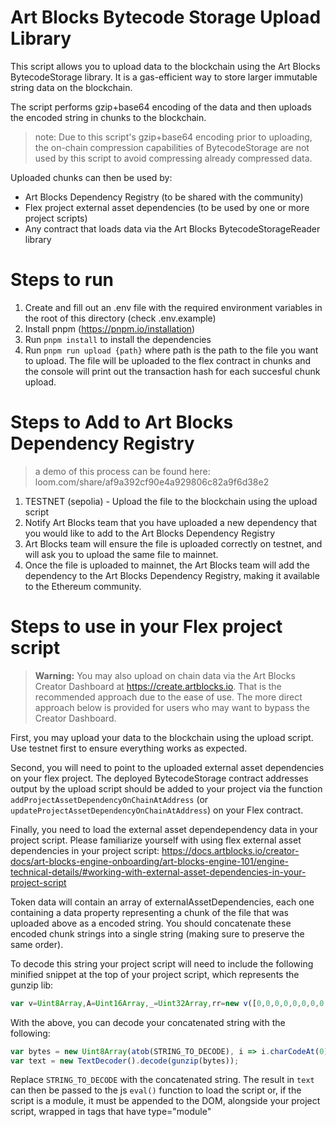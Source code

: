 # Art Blocks Bytecode Storage Upload Library

This script allows you to upload data to the blockchain using the Art Blocks BytecodeStorage library. It is a gas-efficient way to store larger immutable string data on the blockchain.

The script performs gzip+base64 encoding of the data and then uploads the encoded string in chunks to the blockchain.

> note: Due to this script's gzip+base64 encoding prior to uploading, the on-chain compression capabilities of BytecodeStorage are not used by this script to avoid compressing already compressed data.

Uploaded chunks can then be used by:

- Art Blocks Dependency Registry (to be shared with the community)
- Flex project external asset dependencies (to be used by one or more project scripts)
- Any contract that loads data via the Art Blocks BytecodeStorageReader library

# Steps to run

1. Create and fill out an .env file with the required environment variables in the root of this directory (check .env.example)
2. Install pnpm (https://pnpm.io/installation)
3. Run `pnpm install` to install the dependencies
4. Run `pnpm run upload {path}` where path is the path to the file you want to upload. The file will be uploaded to the flex contract in chunks and the console will print out the transaction hash for each succesful chunk upload.

# Steps to Add to Art Blocks Dependency Registry

>a demo of this process can be found here: loom.com/share/af9a392cf90e4a929806c82a9f6d38e2

1. TESTNET (sepolia) - Upload the file to the blockchain using the upload script
2. Notify Art Blocks team that you have uploaded a new dependency that you would like to add to the Art Blocks Dependency Registry
3. Art Blocks team will ensure the file is uploaded correctly on testnet, and will ask you to upload the same file to mainnet.
4. Once the file is uploaded to mainnet, the Art Blocks team will add the dependency to the Art Blocks Dependency Registry, making it available to the Ethereum community.


# Steps to use in your Flex project script

>**Warning:** You may also upload on chain data via the Art Blocks Creator Dashboard at https://create.artblocks.io. That is the recommended approach due to the ease of use. The more direct approach below is provided for users who may want to bypass the Creator Dashboard.

First, you may upload your data to the blockchain using the upload script. Use testnet first to ensure everything works as expected.

Second, you will need to point to the uploaded external asset dependencies on your flex project. The deployed BytecodeStorage contract addresses output by the upload script should be added to your project via the function `addProjectAssetDependencyOnChainAtAddress` (or `updateProjectAssetDependencyOnChainAtAddress`) on your Flex contract.

Finally, you need to load the external asset dependependency data in your project script. Please familiarize yourself with using flex external asset dependencies in your project script:
https://docs.artblocks.io/creator-docs/art-blocks-engine-onboarding/art-blocks-engine-101/engine-technical-details/#working-with-external-asset-dependencies-in-your-project-script

Token data will contain an array of externalAssetDependencies, each one containing a data property representing a chunk of the file that was uploaded above as a encoded string. You should concatenate these encoded chunk strings into a single string (making sure to preserve the same order). 

To decode this string your project script will need to include the following minified snippet at the top of your project script, which represents the gunzip lib:

```js
var v=Uint8Array,A=Uint16Array,_=Uint32Array,rr=new v([0,0,0,0,0,0,0,0,1,1,1,1,2,2,2,2,3,3,3,3,4,4,4,4,5,5,5,5,0,0,0,0]),nr=new v([0,0,0,0,1,1,2,2,3,3,4,4,5,5,6,6,7,7,8,8,9,9,10,10,11,11,12,12,13,13,0,0]),lr=new v([16,17,18,0,8,7,9,6,10,5,11,4,12,3,13,2,14,1,15]),tr=function(r,n){for(var t=new A(31),e=0;e<31;++e)t[e]=n+=1<<r[e-1];for(var a=new _(t[30]),e=1;e<30;++e)for(var u=t[e];u<t[e+1];++u)a[u]=u-t[e]<<5|e;return[t,a]},er=tr(rr,2),ir=er[0],cr=er[1];ir[28]=258,cr[258]=28;var ar=tr(nr,0),pr=ar[0],Ur=ar[1],q=new A(32768);for(o=0;o<32768;++o)m=(o&43690)>>>1|(o&21845)<<1,m=(m&52428)>>>2|(m&13107)<<2,m=(m&61680)>>>4|(m&3855)<<4,q[o]=((m&65280)>>>8|(m&255)<<8)>>>1;var m,o,D=function(r,n,t){for(var e=r.length,a=0,u=new A(n);a<e;++a)r[a]&&++u[r[a]-1];var g=new A(n);for(a=0;a<n;++a)g[a]=g[a-1]+u[a-1]<<1;var s;if(t){s=new A(1<<n);var i=15-n;for(a=0;a<e;++a)if(r[a])for(var f=a<<4|r[a],h=n-r[a],l=g[r[a]-1]++<<h,w=l|(1<<h)-1;l<=w;++l)s[q[l]>>>i]=f}else for(s=new A(e),a=0;a<e;++a)r[a]&&(s[a]=q[g[r[a]-1]++]>>>15-r[a]);return s},E=new v(288);for(o=0;o<144;++o)E[o]=8;var o;for(o=144;o<256;++o)E[o]=9;var o;for(o=256;o<280;++o)E[o]=7;var o;for(o=280;o<288;++o)E[o]=8;var o,or=new v(32);for(o=0;o<32;++o)or[o]=5;var o;var gr=D(E,9,1);var yr=D(or,5,1),R=function(r){for(var n=r[0],t=1;t<r.length;++t)r[t]>n&&(n=r[t]);return n},p=function(r,n,t){var e=n/8|0;return(r[e]|r[e+1]<<8)>>(n&7)&t},$=function(r,n){var t=n/8|0;return(r[t]|r[t+1]<<8|r[t+2]<<16)>>(n&7)},wr=function(r){return(r+7)/8|0},mr=function(r,n,t){(n==null||n<0)&&(n=0),(t==null||t>r.length)&&(t=r.length);var e=new(r.BYTES_PER_ELEMENT==2?A:r.BYTES_PER_ELEMENT==4?_:v)(t-n);return e.set(r.subarray(n,t)),e};var xr=["unexpected EOF","invalid block type","invalid length/literal","invalid distance","stream finished","no stream handler",,"no callback","invalid UTF-8 data","extra field too long","date not in range 1980-2099","filename too long","stream finishing","invalid zip data"],x=function(r,n,t){var e=new Error(n||xr[r]);if(e.code=r,Error.captureStackTrace&&Error.captureStackTrace(e,x),!t)throw e;return e},zr=function(r,n,t){var e=r.length;if(!e||t&&t.f&&!t.l)return n||new v(0);var a=!n||t,u=!t||t.i;t||(t={}),n||(n=new v(e*3));var g=function(V){var X=n.length;if(V>X){var b=new v(Math.max(X*2,V));b.set(n),n=b}},s=t.f||0,i=t.p||0,f=t.b||0,h=t.l,l=t.d,w=t.m,T=t.n,I=e*8;do{if(!h){s=p(r,i,1);var B=p(r,i+1,3);if(i+=3,B)if(B==1)h=gr,l=yr,w=9,T=5;else if(B==2){var G=p(r,i,31)+257,Y=p(r,i+10,15)+4,W=G+p(r,i+5,31)+1;i+=14;for(var C=new v(W),O=new v(19),c=0;c<Y;++c)O[lr[c]]=p(r,i+c*3,7);i+=Y*3;for(var j=R(O),sr=(1<<j)-1,ur=D(O,j,1),c=0;c<W;){var d=ur[p(r,i,sr)];i+=d&15;var y=d>>>4;if(y<16)C[c++]=y;else{var S=0,F=0;for(y==16?(F=3+p(r,i,3),i+=2,S=C[c-1]):y==17?(F=3+p(r,i,7),i+=3):y==18&&(F=11+p(r,i,127),i+=7);F--;)C[c++]=S}}var J=C.subarray(0,G),z=C.subarray(G);w=R(J),T=R(z),h=D(J,w,1),l=D(z,T,1)}else x(1);else{var y=wr(i)+4,Z=r[y-4]|r[y-3]<<8,k=y+Z;if(k>e){u&&x(0);break}a&&g(f+Z),n.set(r.subarray(y,k),f),t.b=f+=Z,t.p=i=k*8,t.f=s;continue}if(i>I){u&&x(0);break}}a&&g(f+131072);for(var vr=(1<<w)-1,hr=(1<<T)-1,L=i;;L=i){var S=h[$(r,i)&vr],M=S>>>4;if(i+=S&15,i>I){u&&x(0);break}if(S||x(2),M<256)n[f++]=M;else if(M==256){L=i,h=null;break}else{var K=M-254;if(M>264){var c=M-257,U=rr[c];K=p(r,i,(1<<U)-1)+ir[c],i+=U}var P=l[$(r,i)&hr],N=P>>>4;P||x(3),i+=P&15;var z=pr[N];if(N>3){var U=nr[N];z+=$(r,i)&(1<<U)-1,i+=U}if(i>I){u&&x(0);break}a&&g(f+131072);for(var Q=f+K;f<Q;f+=4)n[f]=n[f-z],n[f+1]=n[f+1-z],n[f+2]=n[f+2-z],n[f+3]=n[f+3-z];f=Q}}t.l=h,t.p=L,t.b=f,t.f=s,h&&(s=1,t.m=w,t.d=l,t.n=T)}while(!s);return f==n.length?n:mr(n,0,f)};var Ar=new v(0);var Sr=function(r){(r[0]!=31||r[1]!=139||r[2]!=8)&&x(6,"invalid gzip data");var n=r[3],t=10;n&4&&(t+=r[10]|(r[11]<<8)+2);for(var e=(n>>3&1)+(n>>4&1);e>0;e-=!r[t++]);return t+(n&2)},Mr=function(r){var n=r.length;return(r[n-4]|r[n-3]<<8|r[n-2]<<16|r[n-1]<<24)>>>0};function gunzip(r,n){return zr(r.subarray(Sr(r),-8),n||new v(Mr(r)))}
```

With the above, you can decode your concatenated string with the following:

```js
var bytes = new Uint8Array(atob(STRING_TO_DECODE), i => i.charCodeAt(0));
var text = new TextDecoder().decode(gunzip(bytes));
```

Replace `STRING_TO_DECODE` with the concatenated string. The result in `text` can then be passed to the js `eval()` function to load the script or, if the script is a module, it must be appended to the DOM, alongside your project script, wrapped in <script></script> tags that have type="module"
